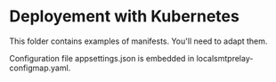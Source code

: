 # Deployement with Kubernetes

This folder contains examples of manifests. You'll need to adapt them.

Configuration file appsettings.json is embedded in localsmtprelay-configmap.yaml.

